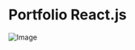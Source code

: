 # Portfolio React.js
![Image](https://github.com/user-attachments/assets/1ddefc16-2b8a-464e-ac12-378ef4ece3c7)
